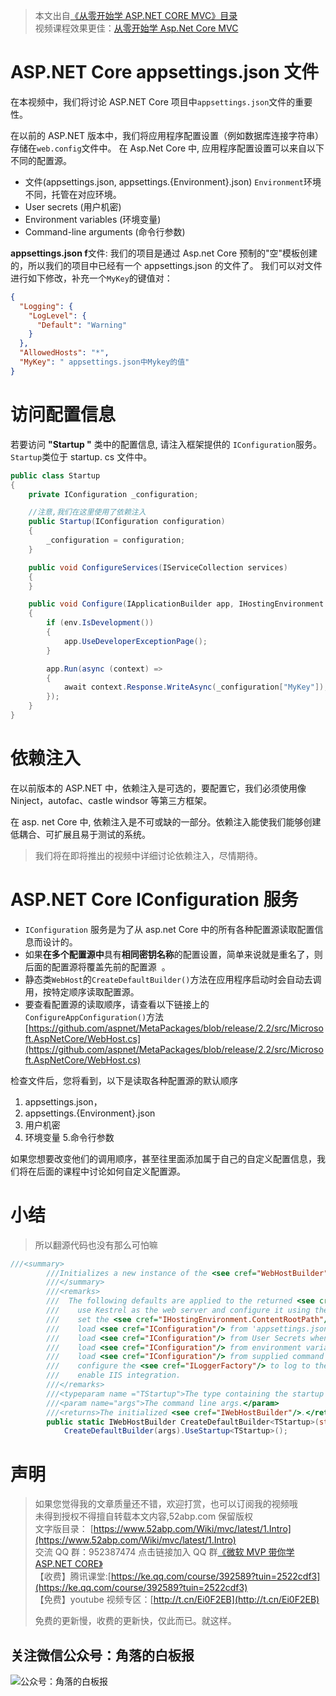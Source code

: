 > 本文出自[《从零开始学 ASP.NET CORE MVC》目录](https://www.52abp.com/wiki/mvc/0.1.4/1.Intro) </br>
> 视频课程效果更佳：[从零开始学 Asp.Net Core MVC](https://study.163.com/course/courseMain.htm?courseId=1209215803&share=2&shareId=400000000309007) </br>

# ASP.NET Core appsettings.json 文件

在本视频中，我们将讨论 ASP.NET Core 项目中`appsettings.json`文件的重要性。

在以前的 ASP.NET 版本中，我们将应用程序配置设置（例如数据库连接字符串）存储在`web.config`文件中。
在 Asp.Net Core 中, 应用程序配置设置可以来自以下不同的配置源。

- 文件(appsettings.json, appsettings.{Environment}.json) `Environment`环境不同，托管在对应环境。
- User secrets (用户机密)
- Environment variables (环境变量)
- Command-line arguments (命令行参数)

**appsettings.json f**文件: 我们的项目是通过 Asp.net Core 预制的"空"模板创建的，所以我们的项目中已经有一个 appsettings.json 的文件了。
我们可以对文件进行如下修改，补充一个`MyKey`的键值对：

```json
{
  "Logging": {
    "LogLevel": {
      "Default": "Warning"
    }
  },
  "AllowedHosts": "*",
  "MyKey": " appsettings.json中Mykey的值"
}
```

# 访问配置信息

若要访问 **"Startup "** 类中的配置信息, 请注入框架提供的 `IConfiguration`服务。`Startup`类位于 startup. cs 文件中。

```csharp
public class Startup
{
    private IConfiguration _configuration;

    //注意,我们在这里使用了依赖注入
    public Startup(IConfiguration configuration)
    {
        _configuration = configuration;
    }

    public void ConfigureServices(IServiceCollection services)
    {
    }

    public void Configure(IApplicationBuilder app, IHostingEnvironment env)
    {
        if (env.IsDevelopment())
        {
            app.UseDeveloperExceptionPage();
        }

        app.Run(async (context) =>
        {
            await context.Response.WriteAsync(_configuration["MyKey"]);
        });
    }
}
```

# 依赖注入

在以前版本的 ASP.NET 中，依赖注入是可选的，要配置它，我们必须使用像 Ninject，autofac、castle windsor 等第三方框架。

在 asp. net Core 中, 依赖注入是不可或缺的一部分。依赖注入能使我们能够创建低耦合、可扩展且易于测试的系统。

> 我们将在即将推出的视频中详细讨论依赖注入，尽情期待。

# ASP.NET Core IConfiguration 服务

- `IConfiguration` 服务是为了从 asp.net Core 中的所有各种配置源读取配置信息而设计的。
- 如果**在多个配置源中**具有**相同密钥名称**的配置设置，简单来说就是重名了，则后面的配置源将覆盖先前的配置源  。
- 静态类`WebHost`的`CreateDefaultBuilder()`方法在应用程序启动时会自动去调用，按特定顺序读取配置源。
- 要查看配置源的读取顺序，请查看以下链接上的`ConfigureAppConfiguration()`方法
  [https://github.com/aspnet/MetaPackages/blob/release/2.2/src/Microsoft.AspNetCore/WebHost.cs](https://github.com/aspnet/MetaPackages/blob/release/2.2/src/Microsoft.AspNetCore/WebHost.cs)

检查文件后，您将看到，以下是读取各种配置源的默认顺序

1. appsettings.json，
1. appsettings.{Environment}.json
1. 用户机密
1. 环境变量 5.命令行参数

如果您想要改变他们的调用顺序，甚至往里面添加属于自己的自定义配置信息，我们将在后面的课程中讨论如何自定义配置源。

# 小结

> 所以翻源代码也没有那么可怕嘛

```csharp
///<summary>
        ///Initializes a new instance of the <see cref="WebHostBuilder"/> class with pre-configured defaults using typed Startup.
        ///</summary>
        ///<remarks>
        ///  The following defaults are applied to the returned <see cref="WebHostBuilder"/>:
        ///    use Kestrel as the web server and configure it using the application's configuration providers,
        ///    set the <see cref="IHostingEnvironment.ContentRootPath"/> to the result of <see cref="Directory.GetCurrentDirectory()"/>,
        ///    load <see cref="IConfiguration"/> from 'appsettings.json' and 'appsettings.[<see cref="IHostingEnvironment.EnvironmentName"/>].json',
        ///    load <see cref="IConfiguration"/> from User Secrets when <see cref="IHostingEnvironment.EnvironmentName"/> is 'Development' using the entry assembly,
        ///    load <see cref="IConfiguration"/> from environment variables,
        ///    load <see cref="IConfiguration"/> from supplied command line args,
        ///    configure the <see cref="ILoggerFactory"/> to log to the console and debug output,
        ///    enable IIS integration.
        ///</remarks>
        ///<typeparam name ="TStartup">The type containing the startup methods for the application.</typeparam>
        ///<param name="args">The command line args.</param>
        ///<returns>The initialized <see cref="IWebHostBuilder"/>.</returns>
        public static IWebHostBuilder CreateDefaultBuilder<TStartup>(string[] args) where TStartup : class =>
            CreateDefaultBuilder(args).UseStartup<TStartup>();
```

# 声明

> 如果您觉得我的文章质量还不错，欢迎打赏，也可以订阅我的视频哦 </br>
> 未得到授权不得擅自转载本文内容,52abp.com 保留版权</br>
> 文字版目录： [https://www.52abp.com/Wiki/mvc/latest/1.Intro](https://www.52abp.com/Wiki/mvc/latest/1.Intro) </br>
> 交流 QQ 群：952387474 点击链接加入 QQ 群[《微软 MVP 带你学 ASP.NET CORE》](https://jq.qq.com/?_wv=1027&k=5nq4PFQ)</br>
> 【收费】腾讯课堂:[https://ke.qq.com/course/392589?tuin=2522cdf3](https://ke.qq.com/course/392589?tuin=2522cdf3) </br>
> 【免费】youtube 视频专区：[http://t.cn/Ei0F2EB](http://t.cn/Ei0F2EB) </br>
>
> 免费的更新慢，收费的更新快，仅此而已。就这样。 </br>

## 关注微信公众号：角落的白板报

![公众号：角落的白板报](https://upload-images.jianshu.io/upload_images/1979022-f19c505c18160c16.png)
